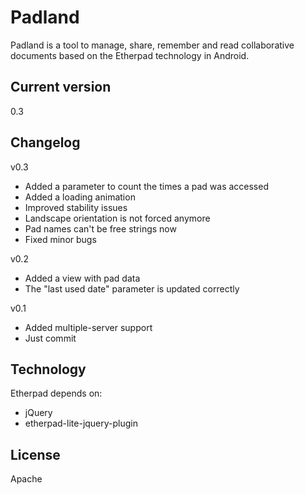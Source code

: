# Padland
Padland is a tool to manage, share, remember and read collaborative documents based on the Etherpad technology in Android.

## Current version
0.3

## Changelog
v0.3
- Added a parameter to count the times a pad was accessed
- Added a loading animation
- Improved stability issues
- Landscape orientation is not forced anymore
- Pad names can't be free strings now
- Fixed minor bugs

v0.2
- Added a view with pad data
- The "last used date" parameter is updated correctly

v0.1
- Added multiple-server support
- Just commit

## Technology
Etherpad depends on:
- jQuery
- etherpad-lite-jquery-plugin


License
----
Apache



[Etherpad]:http://etherpad.org/
[etherpad-lite-jquery-plugin]:https://github.com/ether/etherpad-lite-jquery-plugin
